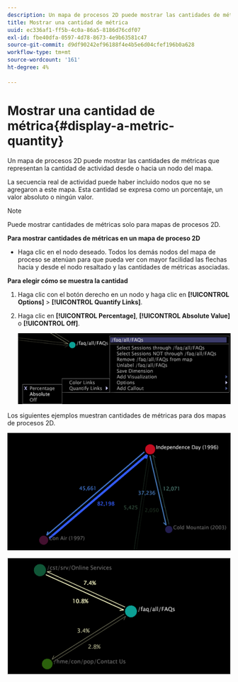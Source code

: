 ```yaml
---
description: Un mapa de procesos 2D puede mostrar las cantidades de métricas que representan la cantidad de actividad desde o hacia un nodo del mapa.
title: Mostrar una cantidad de métrica
uuid: ec336af1-ff5b-4c0a-86a5-8186d76cdf07
exl-id: fbe40dfa-0597-4d78-8673-4e9b63581c47
source-git-commit: d9df90242ef96188f4e4b5e6d04cfef196b0a628
workflow-type: tm+mt
source-wordcount: '161'
ht-degree: 4%

---
```


# Mostrar una cantidad de métrica{#display-a-metric-quantity}

Un mapa de procesos 2D puede mostrar las cantidades de métricas que representan la cantidad de actividad desde o hacia un nodo del mapa.

La secuencia real de actividad puede haber incluido nodos que no se agregaron a este mapa. Esta cantidad se expresa como un porcentaje, un valor absoluto o ningún valor.

>[!NOTE]
>
>Puede mostrar cantidades de métricas solo para mapas de procesos 2D.

**Para mostrar cantidades de métricas en un mapa de proceso 2D**

* Haga clic en el nodo deseado. Todos los demás nodos del mapa de proceso se atenúan para que pueda ver con mayor facilidad las flechas hacia y desde el nodo resaltado y las cantidades de métricas asociadas.

**Para elegir cómo se muestra la cantidad**

1. Haga clic con el botón derecho en un nodo y haga clic en **[!UICONTROL Options]** > **[!UICONTROL Quantify Links]**.
1. Haga clic en **[!UICONTROL Percentage]**, **[!UICONTROL Absolute Value]** o **[!UICONTROL Off]**.

   ![](assets/mnu_2DProcessMap_quantifyLinks.png)

Los siguientes ejemplos muestran cantidades de métricas para dos mapas de procesos 2D.

![](assets/vis_2DProcessMap_DisplayMetricQuantities_Movies.png)

![](assets/client-met.png)
